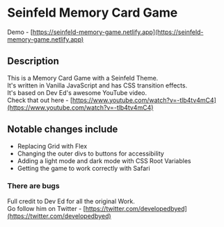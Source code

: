 # Seinfeld Memory Card Game

Demo - [https://seinfeld-memory-game.netlify.app](https://seinfeld-memory-game.netlify.app)

## Description

This is a Memory Card Game with a Seinfeld Theme.  
It's written in Vanilla JavaScript and has CSS transition effects.  
It's based on Dev Ed's awesome YouTube video.  
Check that out here - [https://www.youtube.com/watch?v=-tlb4tv4mC4](https://www.youtube.com/watch?v=-tlb4tv4mC4)

## Notable changes include

-   Replacing Grid with Flex
-   Changing the outer divs to buttons for accessibility
-   Adding a light mode and dark mode with CSS Root Variables
-   Getting the game to work correctly with Safari

### There are bugs

Full credit to Dev Ed for all the original Work.  
Go follow him on Twitter - [https://twitter.com/developedbyed](https://twitter.com/developedbyed)
